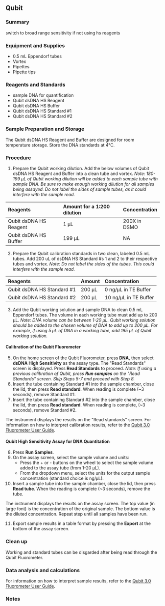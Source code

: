 ## Qubit

### Summary
switch to broad range sensitivity if not using hs reagents
### Equipment and Supplies
- 0.5 mL Eppendorf tubes
- Vortex
- Pipettes
- Pipette tips
### Reagents and Standards
- sample DNA for quantification
- Qubit dsDNA HS Reagent
- Qubit dsDNA HS Buffer
- Qubit dsDNA HS Standard #1
- Qubit dsDNA HS Standard #2
### Sample Preparation and Storage
The Qubit dsDNA HS Reagent and Buffer are designed for room temperature storage. Store the DNA standards at 4°C.
### Procedure 
1. Prepare the Qubit working dilution. Add the below volumes of Qubit dsDNA HS Reagent and Buffer into a clean tube and vortex. *Note: 180-199 µL of Qubit working dilution will be added to each sample tube with sample DNA. Be sure to make enough working dilution for all samples being assayed. Do not label the sides of sample tubes, as it could interfere with the sample read.*
   
|Reagents|Amount for a 1:200 dilution|Concentration|
|:--------|:-----|:-------------------|
|Qubit dsDNA HS Reagent|1 µL|200X in DSMO|
|Qubit dsDNA HS Buffer|199 µL|NA|
2. Prepare the Qubit calibration standards in two clean, labeled 0.5 mL tubes. Add 200 uL of dsDNA HS Standard #s 1 and 2 to their respective tubes and vortex. *Note: Do not label the sides of the tubes. This could interfere with the sample read.*

|Reagents|Amount|Concentration|
|:--------|:-----|:-------------------|
|Qubit dsDNA HS Standard #1|200 µL|0 ng/µL in TE Buffer|
|Qubit dsDNA HS Standard #2|200 µL|10 ng/µL in TE Buffer|

3. Add the Qubit working solution and sample DNA to clean 0.5 mL Eppendorf tubes. The volume in each working tube must add up to 200 µL. *Note: DNA volume can be between 1-20 µL. Qubit working solution should be added to the chosen volume of DNA to add up to 200 µL. For example, if using 5 µL of DNA in a working tube, add 195 µL of Qubit working solution.*
#### Calibration of the Qubit Fluorometer
5. On the home screen of the Qubit Fluorometer, press **DNA**, then select **dsDNA High Sensitivity** as the assay type. The "Read Standards" screen is displayed. Press **Read Standards** to proceed. *Note: If using a previous calibration of Qubit, press **Run samples** on the "Read Standards" screen. Skip Steps 5-7 and proceed with Step 8.*
6. Insert the tube containing Standard #1 into the sample chamber, close the lid, then press **Read standard**. When reading is complete (~3 seconds), remove Standard #1.
7. Insert the tube containing Standard #2 into the sample chamber, close the lid, then press **Read standard**. When reading is complete, (~3 seconds), remove Standard #2.


The instrument displays the results on the "Read standards" screen. For information on how to interpret calibration results, refer to the [Qubit 3.0 Fluorometer User Guide](https://tools.thermofisher.com/content/sfs/manuals/qubit_3_fluorometer_man.pdf).
#### Qubit High Sensitivity Assay for DNA Quantitation
8. Press **Run Samples**.
9. On the assay screen, select the sample volume and units:
    - Press the + or - buttons on the wheel to select the sample volume added to the assay tube (from 1-20 µL).
    - From the dropdown menu, select the units for the output sample concentration (standard choice is ng/µL).
10. Insert a sample tube into the sample chamber, close the lid, then press **Read tube**. When the reading is complete (~3 seconds), remove the tube.


The instrument displays the results on the assay screen. The top value (in large font) is the concentration of the original sample. The bottom value is the diluted concentration. Repeat step until all samples have been run.

11. Export sample results in a table format by pressing the **Export** at the bottom of the assay screen.
### Clean up
Working and standard tubes can be disgarded after being read through the Qubit Fluorometer.
### Data analysis and calculations
For information on how to interpret sample results, refer to the [Qubit 3.0 Fluorometer User Guide](https://tools.thermofisher.com/content/sfs/manuals/qubit_3_fluorometer_man.pdf). 
### Notes
